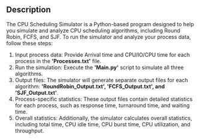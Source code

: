 ## Description
The CPU Scheduling Simulator is a Python-based program designed to help you simulate and analyze CPU scheduling algorithms, including Round Robin, FCFS, and SJF. To run the simulator and analyze your process data, follow these steps:
1. Input process data: Provide Arrival time and CPU/IO/CPU time for each process in the **'Processes.txt'** file.
2. Run the simulation: Execute the **'Main.py'** script to simulate all three algorithms.
3. Output files: The simulator will generate separate output files for each algorithm: **'RoundRobin_Output.txt', 'FCFS_Output.txt', and 'SJF_Output.txt'**.
4. Process-specific statistics: These output files contain detailed statistics for each process, such as response time, turnaround time, and waiting time.
5. Overall statistics: Additionally, the simulator calculates overall statistics, including total time, CPU idle time, CPU burst time, CPU utilization, and throughput.

